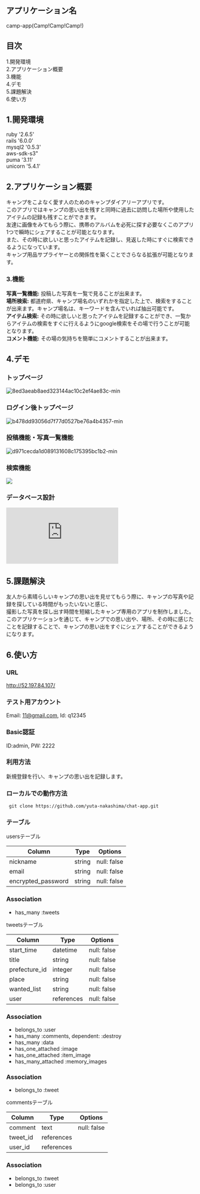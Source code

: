 ## アプリケーション名
 camp-app(Camp!Camp!Camp!)

## 目次
1.開発環境<br>
2.アプリケーション概要<br>
3.機能<br>
4.デモ<br>
5.課題解決<br>
6.使い方<br>

## 1.開発環境
ruby '2.6.5'<br>
rails '6.0.0'<br>
mysql2 '0.5.3'<br>
aws-sdk-s3"<br>
puma '3.11'<br>
unicorn '5.4.1'<br>

## 2.アプリケーション概要
キャンプをこよなく愛す人のためのキャンプダイアリーアプリです。<br>
このアプリではキャンプの思い出を残すと同時に過去に訪問した場所や使用したアイテムの記録も残すことができます。<br>
友達に画像をみてもらう際に、携帯のアルバムを必死に探す必要なくこのアプリ1つで瞬時にシェアすることが可能となります。<br>
また、その時に欲しいと思ったアイテムを記録し、見返した時にすぐに検索できるようになっています。<br>
キャンプ用品サプライヤーとの関係性を築くことでさらなる拡張が可能となります。<br>

### 3.機能
<b>写真一覧機能:</b> 投稿した写真を一覧で見ることが出来ます。<br>
<b>場所検索:</b> 都道府県、キャンプ場名のいずれかを指定した上で、検索をすることが出来ます。キャンプ場名は、キーワードを含んでいれば抽出可能です。 <br>
<b>アイテム検索:</b> その時に欲しいと思ったアイテムを記録することができ、一覧からアイテムの検索をすぐに行えるようにgoogle検索をその場で行うことが可能となります。<br>
<b>コメント機能:</b> その場の気持ちを簡単にコメントすることが出来ます。<br>

## 4.デモ
### トップページ
![8ed3aeab8aed323144ac10c2ef4ae83c-min](https://user-images.githubusercontent.com/73780934/103085862-48dbd480-4626-11eb-8086-8dac673304f3.gif)

### ログイン後トップページ
![b478dd93056d7f77d0527be76a4b4357-min](https://user-images.githubusercontent.com/73780934/103086779-cd2f5700-4628-11eb-8d0c-d19cb19cfe3b.gif)

### 投稿機能・写真一覧機能
![d971cecda1d089131608c175395bc1b2-min](https://user-images.githubusercontent.com/73780934/103086627-73c72800-4628-11eb-8e8d-6a7110b2c4f0.gif)

### 検索機能
 <img src="https://i.gyazo.com/401dca74631dcec62ae3ee038e0c1134.gif" >

### データベース設計<br>
![default.pdf](https://github.com/yuta-nakashima/camp_app/files/5741037/default.pdf)

## 5.課題解決
友人から素晴らしいキャンプの思い出を見せてもらう際に、キャンプの写真や記録を探している時間がもったいないと感じ、<br>
撮影した写真を探し出す時間を短縮したキャンプ専用のアプリを制作しました。	<br>
このアプリケーションを通じて、キャンプでの思い出や、場所、その時に感じたことを記録することで、キャンプの思い出をすぐにシェアすることができるようになります。

## 6.使い方
### URL<br>
http://52.197.84.107/<br>
### テスト用アカウント<br>
Email: 11@gmail.com, Id: q12345<br>
### Basic認証<br>
ID:admin, PW: 2222<br>
### 利用方法<br>
新規登録を行い、キャンプの思い出を記録します。<br>

### ローカルでの動作方法<br>
` git clone https://github.com/yuta-nakashima/chat-app.git`



### テーブル
usersテーブル

| Column               |Type     |Options             |
| ---------------------|---------|------------------- |
| nickname             |string   |null: false         |
| email                |string   |null: false         |
| encrypted_password   |string   |null: false         |


### Association
- has_many   :tweets

tweetsテーブル

| Column          |Type               |Options                    |
| ----------------|------------- |------------------------------- |
| start_time      |datetime      |null: false                     |
| title           |string        |null: false                     |
| prefecture_id   |integer       |null: false                     |
| place           |string        |null: false                     |
| wanted_list     |string        |null: false                     |
| user            |references    |null: false                     |

### Association
- belongs_to :user
- has_many :comments, dependent: :destroy
- has_many :data
- has_one_attached :image
- has_one_attached :item_image
- has_many_attached :memory_images

### Association
- belongs_to :tweet

commentsテーブル

| Column          |Type          |Options                         |
| ----------------|--------------|------------------------------- |
| comment         |text          |null: false                     |
| tweet_id        |references    |                                |
| user_id         |references    |                                |

### Association
- belongs_to :tweet
- belongs_to :user

